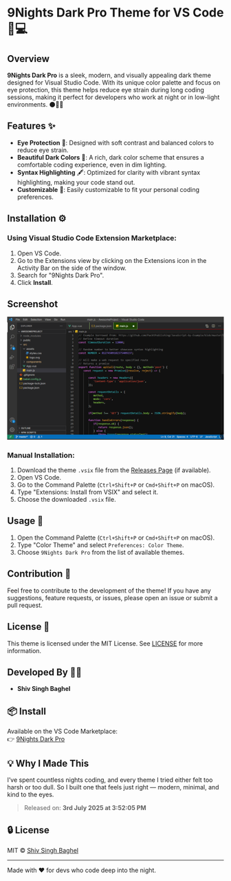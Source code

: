 # 9Nights Dark Pro Theme for VS Code 🌙💻

## Overview
**9Nights Dark Pro** is a sleek, modern, and visually appealing dark theme designed for Visual Studio Code. With its unique color palette and focus on eye protection, this theme helps reduce eye strain during long coding sessions, making it perfect for developers who work at night or in low-light environments. 🌑👨‍💻

## Features ✨
- **Eye Protection** 👀: Designed with soft contrast and balanced colors to reduce eye strain.
- **Beautiful Dark Colors** 🌚: A rich, dark color scheme that ensures a comfortable coding experience, even in dim lighting.
- **Syntax Highlighting** 🖋️: Optimized for clarity with vibrant syntax highlighting, making your code stand out.
- **Customizable** 🎨: Easily customizable to fit your personal coding preferences.

## Installation ⚙️

### Using Visual Studio Code Extension Marketplace:
1. Open VS Code.
2. Go to the Extensions view by clicking on the Extensions icon in the Activity Bar on the side of the window.
3. Search for "9Nights Dark Pro".
4. Click **Install**.

## Screenshot

![9nights Theme Screenshot](./images/darkPro.png)

### Manual Installation:
1. Download the theme `.vsix` file from the [Releases Page](https://github.com/ShivSinghB/9nights-dark-pro-theme) (if available).
2. Open VS Code.
3. Go to the Command Palette (`Ctrl+Shift+P` or `Cmd+Shift+P` on macOS).
4. Type "Extensions: Install from VSIX" and select it.
5. Choose the downloaded `.vsix` file.

## Usage 🚀
1. Open the Command Palette (`Ctrl+Shift+P` or `Cmd+Shift+P` on macOS).
2. Type "Color Theme" and select `Preferences: Color Theme`.
3. Choose `9Nights Dark Pro` from the list of available themes.

## Contribution 🤝
Feel free to contribute to the development of the theme! If you have any suggestions, feature requests, or issues, please open an issue or submit a pull request.

## License 📜
This theme is licensed under the MIT License. See [LICENSE](LICENSE) for more information.

## Developed By 🧑‍💻
- **Shiv Singh Baghel**

## 📦 Install

Available on the VS Code Marketplace:  
👉 [9Nights Dark Pro](https://marketplace.visualstudio.com/items?itemName=ShivSinghBaghel.9nights-dark-pro)

## 💡 Why I Made This

I’ve spent countless nights coding, and every theme I tried either felt too harsh or too dull. So I built one that feels just right — modern, minimal, and kind to the eyes.

> Released on: **3rd July 2025 at 3:52:05 PM**

## 🔒 License

MIT © [Shiv Singh Baghel](https://github.com/ShivSinghBaghel)

---

Made with ❤️ for devs who code deep into the night.

